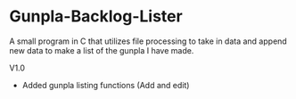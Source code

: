 # Gunpla-Backlog-Lister
A small program in C that utilizes file processing to take in data and append new data to make a list of the gunpla I have made. 


V1.0 
+ Added gunpla listing functions (Add and edit)  
